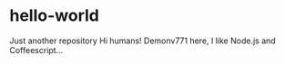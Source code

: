 # hello-world 
Just another  repository
Hi humans!
Demonv771 here, I like Node.js and Coffeescript...
